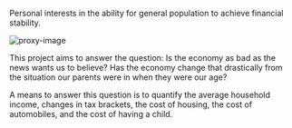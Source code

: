 Personal interests in the ability for general population to achieve financial stability.

![proxy-image](https://github.com/user-attachments/assets/1b3d1bef-26c9-4508-836c-89e58a9087ac)


This project aims to answer the question:
  Is the economy as bad as the news wants us to believe?
  Has the economy change that drastically from the situation our parents were in when they were our age?

  A means to answer this question is to quantify the average household income, changes in tax brackets, the cost of housing, the cost of automobiles, and the cost of having a child.

  
